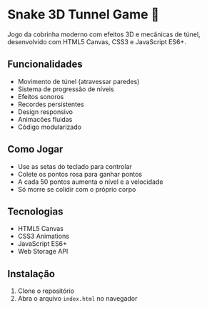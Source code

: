 # Snake 3D Tunnel Game 🐍

Jogo da cobrinha moderno com efeitos 3D e mecânicas de túnel, desenvolvido com HTML5 Canvas, CSS3 e JavaScript ES6+.

## Funcionalidades
- Movimento de túnel (atravessar paredes)
- Sistema de progressão de níveis
- Efeitos sonoros
- Recordes persistentes
- Design responsivo
- Animacões fluidas
- Código modularizado

## Como Jogar
- Use as setas do teclado para controlar
- Colete os pontos rosa para ganhar pontos
- A cada 50 pontos aumenta o nível e a velocidade
- Só morre se colidir com o próprio corpo

## Tecnologias
- HTML5 Canvas
- CSS3 Animations
- JavaScript ES6+
- Web Storage API

## Instalação
1. Clone o repositório
2. Abra o arquivo `index.html` no navegador